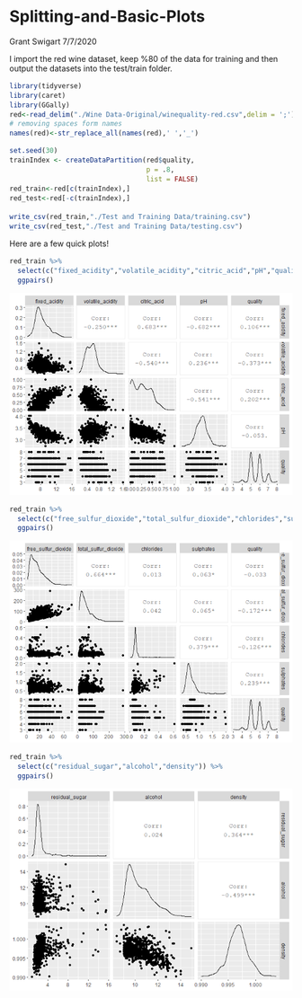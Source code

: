Splitting-and-Basic-Plots
================
Grant Swigart
7/7/2020

I import the red wine dataset, keep %80 of the data for training and
then output the datasets into the test/train folder.

``` r
library(tidyverse)
library(caret)
library(GGally)
red<-read_delim("./Wine Data-Original/winequality-red.csv",delim = ';')
# removing spaces form names
names(red)<-str_replace_all(names(red),' ','_')
```

``` r
set.seed(30)
trainIndex <- createDataPartition(red$quality,
                                  p = .8, 
                                  list = FALSE)
red_train<-red[c(trainIndex),]
red_test<-red[-c(trainIndex),]

write_csv(red_train,"./Test and Training Data/training.csv")
write_csv(red_test,"./Test and Training Data/testing.csv")
```

Here are a few quick plots\!

``` r
red_train %>% 
  select(c("fixed_acidity","volatile_acidity","citric_acid","pH","quality")) %>%
  ggpairs()
```

![](Splitting-and-Basic-Plots_files/figure-gfm/Plots-1.png)<!-- -->

``` r
red_train %>% 
  select(c("free_sulfur_dioxide","total_sulfur_dioxide","chlorides","sulphates","quality")) %>%
  ggpairs()
```

![](Splitting-and-Basic-Plots_files/figure-gfm/Plots-2.png)<!-- -->

``` r
red_train %>% 
  select(c("residual_sugar","alcohol","density")) %>%
  ggpairs()
```

![](Splitting-and-Basic-Plots_files/figure-gfm/Plots-3.png)<!-- -->
